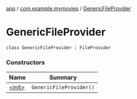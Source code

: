 [app](../../index.md) / [com.example.mymovies](../index.md) / [GenericFileProvider](./index.md)

# GenericFileProvider

`class GenericFileProvider : FileProvider`

### Constructors

| Name | Summary |
|---|---|
| [&lt;init&gt;](-init-.md) | `GenericFileProvider()` |
